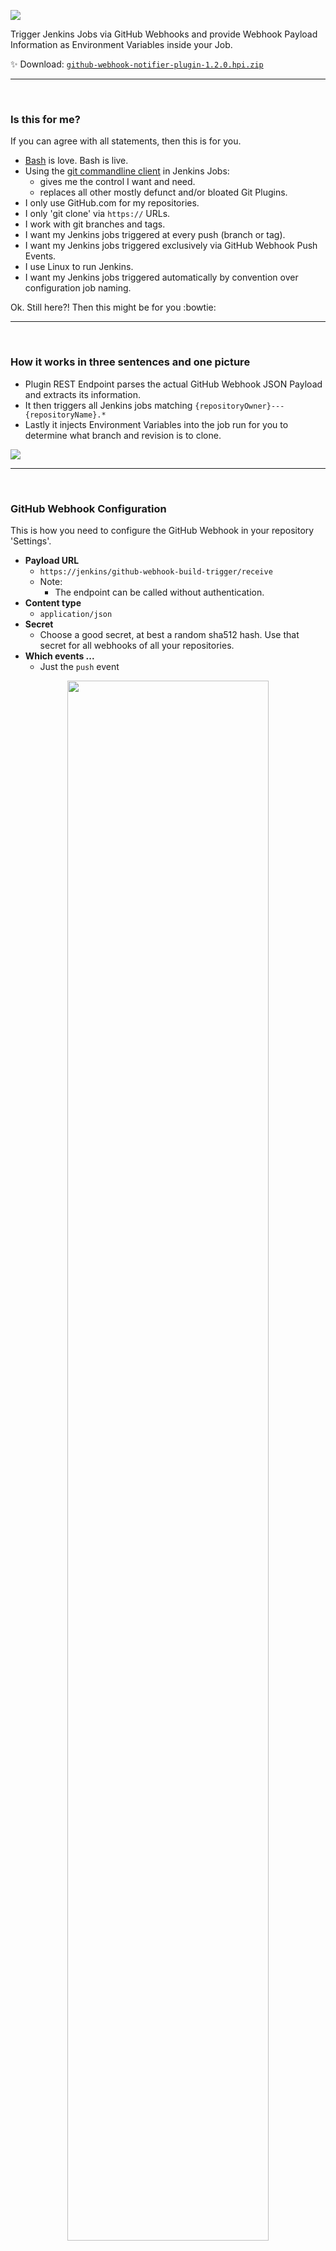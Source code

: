 [![](https://codeclou.github.io/jenkins-github-webhook-build-trigger-plugin/img/logo.png)](https://github.com/codeclou/jenkins-github-webhook-build-trigger-plugin)

Trigger Jenkins Jobs via GitHub Webhooks and provide Webhook Payload Information as Environment Variables inside your Job.

:sparkles: Download: [`github-webhook-notifier-plugin-1.2.0.hpi.zip`](https://github.com/codeclou/jenkins-github-webhook-build-trigger-plugin/releases/download/1.2.0/github-webhook-notifier-plugin-1.2.0.hpi.zip)

-----

&nbsp;

### Is this for me?

If you can agree with all statements, then this is for you.

 * [Bash](http://tiswww.case.edu/php/chet/bash/bashtop.html) is love. Bash is live.
 * Using the [git commandline client](https://git-scm.com/book/en/v2/Getting-Started-The-Command-Line) in Jenkins Jobs:
   * gives me the control I want and need.
   * replaces all other mostly defunct and/or bloated Git Plugins.
 * I only use GitHub.com for my repositories.
 * I only 'git clone' via `https://` URLs.
 * I work with git branches and tags.
 * I want my Jenkins jobs triggered at every push (branch or tag).
 * I want my Jenkins jobs triggered exclusively via GitHub Webhook Push Events.
 * I use Linux to run Jenkins.
 * I want my Jenkins jobs triggered automatically by convention over configuration job naming.

Ok. Still here?! Then this might be for you :bowtie:

-----

&nbsp;

### How it works in three sentences and one picture

  * Plugin REST Endpoint parses the actual GitHub Webhook JSON Payload and extracts its information.
  * It then triggers all Jenkins jobs matching `{repositoryOwner}---{repositoryName}.*`
  * Lastly it injects Environment Variables into the job run for you to determine what branch and revision is to clone.

![](https://codeclou.github.io/jenkins-github-webhook-build-trigger-plugin/img/webhook-payload---with-overlays.png?v2)

-----

&nbsp;

### GitHub Webhook Configuration

This is how you need to configure the GitHub Webhook in your repository 'Settings'.

 * **Payload URL**
   * `https://jenkins/github-webhook-build-trigger/receive`
   * Note: 
     * The endpoint can be called without authentication.
 * **Content type**
   * `application/json`
 * **Secret**
   * Choose a good secret, at best a random sha512 hash. Use that secret for all webhooks of all your repositories.
 * **Which events ...**
   * Just the `push` event

<p align="center"><img src="https://codeclou.github.io/jenkins-github-webhook-build-trigger-plugin/img/github-webhook-settings---with-overlays.png?v4" width="80%"></p>


-----

&nbsp;

### Jenkins Global Configuration

You can configure the **Webhook Secret** Globally via 'Manage Jenkins' → 'Configure System' → 'Github Webhook Notifier Plugin'. If you do not configure it, HTTP 500 will be the response from the API.

<p align="center"><img src="https://codeclou.github.io/jenkins-github-webhook-build-trigger-plugin/img/jenkins-global-config---with-overlay.png" width="80%"></p>

&nbsp;

Concerning 'Manage Jenkins' → **'Configure Global Security'**, 'Prevent Cross Site Request Forgery exploits' can be enabled (the plugin will still work).
When using matrix-based security 'Anonymous' needs 'Job' → `build,discover,read` permissions.


-----

&nbsp;

### Jenkins Job Configuration

Configure your Jenkins Job like this so that it gets triggered by the Webhook events.

First of all the **naming conventions** is `{repositoryOwner}---{repositoryName}.*`. 
That means if your repository is `https://github.com/codeclou/test-webhook.git` then your job must be called
`codeclou---test-webhook`. You can have multiple jobs if you want for example a job that handles releases, just call it `codeclou---test-webhook-release`.

We do not use 'Source Code Management' and we do not need to specify some 'Build Triggers' since it is all done
magically by convention over configuration.

<p align="center"><img src="https://codeclou.github.io/jenkins-github-webhook-build-trigger-plugin/img/jenkins-job-config---with-overlays.png?v2" width="80%"></p>

&nbsp;

**Available Environment Variables from Webhook**

| Variable | Description | Example |
|----------|-------------|---------|
| `$GWBT_COMMIT_BEFORE` | `before` commit id as sha1 hash from Webhook Payload, specifying the commit revision the repository was in before the event happened.  | `3be1cb4b6b86533b5dab2b0083fa9fb8b401b430` or <br> `0000000000000000000000000000000000000000` if push event was a tag |
| `$GWBT_COMMIT_AFTER` | `after` commit id as sha1 hash from Webhook Payload, specifying the commit revision the repository is now in. Meaning the current revision. | `2c9522c9618864808eaaede8353dbeafb996c605`  or <br> `0000000000000000000000000000000000000000` if push event was deletion of a branch e.g. after pr merge |
| `$GWBT_REF` | `ref` from Webhook Payload representing the branch or tag that was pushed | `refs/heads/{branchname}` or <br> `refs/tags/{tagname}` |
| `$GWBT_TAG` | short tag name derived from `ref` and stripped of clutter. | When `ref` is `refs/tags/1.0.0` then it is `1.0.0`. <br>When `ref` is not a tag, it is empty! |
| `$GWBT_BRANCH` | short branch name derived from `ref` and stripped of clutter. | When `ref` is `refs/heads/master` then it is `master`. <br>When `ref` is not a branch, it is empty! |
| `$GWBT_REPO_CLONE_URL` | GitHub repository clone url. |  `https://github.com/{repoOwner}/{repoName}.git` <br> e.g. `https://github.com/codeclou/jenkins-github-webhook-build-trigger-plugin.git` |
| `$GWBT_REPO_HTML_URL` |  GitHub repository browser url. |   `https://github.com/{repoOwner}/{repoName}` <br> e.g. `https://github.com/codeclou/jenkins-github-webhook-build-trigger-plugin` |
| `$GWBT_REPO_FULL_NAME` | GitHub repository full name | `{repoOwner}/{repoName}` <br> e.g. `codeclou/jenkins-github-webhook-build-trigger-plugin` |
| `$GWBT_REPO_NAME` | GitHub repository full name |  `{repoName}` <br> e.g. `jenkins-github-webhook-build-trigger-plugin` |


&nbsp;

**Example Build Script Snippet**

```bash
#!/bin/bash

set -e

echo "GWBT_COMMIT_BEFORE:  $GWBT_COMMIT_BEFORE"
echo "GWBT_COMMIT_AFTER:   $GWBT_COMMIT_AFTER"
echo "GWBT_REF:            $GWBT_REF"
echo "GWBT_TAG:            $GWBT_TAG"
echo "GWBT_BRANCH:         $GWBT_BRANCH"
echo "GWBT_REPO_CLONE_URL: $GWBT_REPO_CLONE_URL"
echo "GWBT_REPO_HTML_URL:  $GWBT_REPO_HTML_URL"
echo "GWBT_REPO_FULL_NAME: $GWBT_REPO_FULL_NAME"
echo "GWBT_REPO_NAME:      $GWBT_REPO_NAME"

#
# Cleanup before run
#
rm -rf $WORKSPACE/\.git || true
rm -rf $WORKSPACE/* || true
cd $WORKSPACE

#
# Prevent manual Job starts
#
if [[ -z "$GWBT_COMMIT_AFTER" ]]
then
    echo "I DON'T WANT JOBS STARTED MANUALLY! ONLY VIA GITHUB WEBHOOK!"
    exit 1
fi

#
# Do not build "delete branch push event"
#
if [ "$GWBT_COMMIT_AFTER" == "0000000000000000000000000000000000000000" ]
then
    echo "DO NOT REACT ON BRANCH DELETE PUSHES"
    exit 0
fi

#
# Only Build Branches
#
if [ -z "$GWBT_BRANCH" ]
then
    echo "THIS PUSH IS NOT INSIDE A BRANCH. I DON'T LIKE IT!"
    exit 1
fi

#
# Clone specific branch
#
git clone --single-branch \
          --branch $GWBT_BRANCH \
          https://github.com/${GWBT_REPO_FULL_NAME}.git \
          source

#
# Switch to specific revision
#
cd source
git reset --hard $GWBT_COMMIT_AFTER

#
# Trigger build script inside cloned repository
#
bash jenkins.sh
```


&nbsp;

**Example Build Script Snippet for Cloning Private Repositories**

It is best to use [Personal Access Tokens](https://help.github.com/articles/creating-a-personal-access-token-for-the-command-line/). 
Put a Global Environment Variable named `GITHUB_AUTH_TOKEN` in your Jenkins Configuration or specify at Job level.

Then you can clone a private repository like this:

```bash
#
# Clone specific branch
#
git clone --single-branch \
          --branch $GWBT_BRANCH \
          https://${GITHUB_AUTH_TOKEN}@github.com/${GWBT_REPO_FULL_NAME}.git \
          source
```

&nbsp;

**Usage with Pipeline Jobs**

Since version 1.1.0 [Pipeline Job Types](https://jenkins.io/doc/book/pipeline/) (NOT MultiBranch Pipeline) are supported.

Make sure you have at least the following Plugins installed

```
Pipeline: Groovy
Pipeline: Job
Pipeline: API
Pipeline: Step API
Pipeline: Stage Step
Pipeline: Basic Steps
Pipeline: Model API
```

A simple **`Jenkinsfile`** could look like this:

```groovy
node {
  stage('foo') {
    sh 'git clone --single-branch --branch ${env.GWBT_BRANCH}  https://github.com/${env.GWBT_REPO_FULL_NAME}.git source'
    dir('source') {
      sh 'npm install'
    }
  }
}
```

&nbsp;

To **trigger build status of Pull Requests on GitHub.com** you can do this via the [GitHub Statuses REST API](https://developer.github.com/v3/repos/statuses/) and your personal access token.

```groovy
node {
  try {
    stage('inform github') {
      sh 'curl -X POST -H \'Authorization: token ' + env.GITHUB_AUTH_TOKEN + '\' ' +
         ' https://api.github.com/repos/${GWBT_REPO_FULL_NAME}/statuses/${GWBT_COMMIT_AFTER} ' +
         ' -d \'{ "state": "pending", "context": "Jenkins", "target_url": "' + env.BUILD_URL + '", "description": "The build has started" }\' '
    }
    stage('foo') {
      sh 'git clone --single-branch --branch ${env.GWBT_BRANCH}  https://github.com/${env.GWBT_REPO_FULL_NAME}.git source'
      dir('source') {
        sh 'npm install'
        sh 'npm build'
      }
    }
  } catch (Exception err) {
    currentBuild.result = 'FAILURE'
  } finally {
    if (currentBuild.result == 'FAILURE') {
      sh 'curl -X POST -H \'Authorization: token ' + env.GITHUB_AUTH_TOKEN + '\' ' +
         ' https://api.github.com/repos/${GWBT_REPO_FULL_NAME}/statuses/${GWBT_COMMIT_AFTER} ' +
         ' -d \'{ "state": "failure", "context": "Jenkins", "target_url": "' + env.BUILD_URL + '", "description": "The build has failed" }\' '
    } else {
      sh 'curl -X POST -H \'Authorization: token ' + env.GITHUB_AUTH_TOKEN + '\' ' +
         ' https://api.github.com/repos/${GWBT_REPO_FULL_NAME}/statuses/${GWBT_COMMIT_AFTER} ' +
         ' -d \'{ "state": "success", "context": "Jenkins", "target_url": "' + env.BUILD_URL + '", "description": "The build was a success" }\' '
    }
  }
}
```

A pull request will now get status updates for each commit.

<p align="center"><img src="https://codeclou.github.io/jenkins-github-webhook-build-trigger-plugin/img/pull-request-checks---with-overlays.png?v2" width="80%"></p>

You can further enforce that a status check has to be successful in order to merge a PR. Go to  via 'Settings' → 'Branches' → 'Add Branch protection rule'.

tbd

-----

&nbsp;




### Jenkins Job Example Triggered by Webhook Push

This is how it looks, when a Job gets triggered by a GitHub Webhook push.
 
<p align="center"><img src="https://codeclou.github.io/jenkins-github-webhook-build-trigger-plugin/img/job-triggered---with-overlay.png" width="80%"></p>

&nbsp;

-----

&nbsp;

### Appendix

**Build Plugin**

Have Jave Oracle Java 8 and Apache Maven 3 installed. And then build like this:

```bash
git clone https://github.com/codeclou/jenkins-github-webhook-build-trigger-plugin.git
cd jenkins-github-webhook-build-trigger-plugin
mvn clean
mvn compile
mvn hpi:hpi
```

Now you should have a file called `./target/github-webhook-notifier-plugin.hpi` which
you can upload manually to Jenkins under 'Manage Plugins' → 'Advanced' → 'Upload Plugin'.


&nbsp;

&nbsp;

**What's the story behind it?**

I needed something that forcefully triggers my Jenkins Jobs by passing the actual git revision and branch or tag information.

The default behaviour of existing plugins is to receive the GitHub Webhook Payload, but 
only using the `after` commit id and "deciding if it needs to rebuild the job". 

Example: You are on your `master` Branch and you create a tag of off the `master` branch
and called `1.0.0`. When pushing `1.0.0` tag, the jenkins job will not trigger an actual build.
What happens? It will do some strange `git fetch` requests and comes to the result, that the revision
was already built with the previous push done by `master` branch. And partly he is right. 
Until further commits happen, the `master` branch has the same revision as the `1.0.0` tag.
But **I want tag pushes to trigger a build anyway**. And since I hate 'API-wrappers' of stuff,
I decided to create a single purpose tool that just passes the information of the webhook payload
through to the job. And it is the jobs logic that can now decide what to do.


&nbsp;


-----

&nbsp;

### License

[MIT](./LICENSE) © [Bernhard Grünewaldt](https://github.com/clouless)
